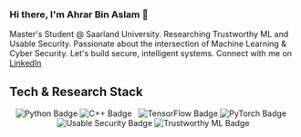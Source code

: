 ### Hi there, I'm Ahrar Bin Aslam 👋

Master's Student @ Saarland University. Researching Trustworthy ML and Usable Security. Passionate about the intersection of Machine Learning & Cyber Security. Let's build secure, intelligent systems. Connect with me on [LinkedIn](https://www.linkedin.com/in/ahrarbinaslam23/)

## Tech & Research Stack

<p align="center">
  <img src="https://img.shields.io/badge/Python-3670A0?style=for-the-badge&logo=python&logoColor=white" alt="Python Badge"/>
  <img src="https://img.shields.io/badge/C%2B%2B-00599C?style=for-the-badge&logo=cplusplus&logoColor=white" alt="C++ Badge"/>
  &nbsp;
  <img src="https://img.shields.io/badge/TensorFlow-FF6F00?style=for-the-badge&logo=tensorflow&logoColor=white" alt="TensorFlow Badge"/>
  <img src="https://img.shields.io/badge/PyTorch-EE4C2C?style=for-the-badge&logo=pytorch&logoColor=white" alt="PyTorch Badge"/>
  &nbsp;
  <img src="https://img.shields.io/badge/Usable%20Security-1abc9c?style=for-the-badge&logo=gitbook&logoColor=white" alt="Usable Security Badge"/>
  <img src="https://img.shields.io/badge/Trustworthy%20ML-00CCBB?style=for-the-badge&logo=sciencedirect&logoColor=white" alt="Trustworthy ML Badge"/>
</p>
